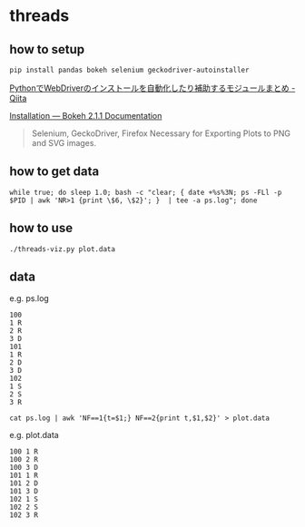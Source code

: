 # threads

## how to setup
```
pip install pandas bokeh selenium geckodriver-autoinstaller
```
[PythonでWebDriverのインストールを自動化したり補助するモジュールまとめ \- Qiita]( https://qiita.com/QutaPase/items/f895e7f1ba887fa52ce1 )

[Installation — Bokeh 2\.1\.1 Documentation]( https://docs.bokeh.org/en/latest/docs/installation.html )

> Selenium, GeckoDriver, Firefox
> Necessary for Exporting Plots to PNG and SVG images.

## how to get data
```
while true; do sleep 1.0; bash -c "clear; { date +%s%3N; ps -FLl -p $PID | awk 'NR>1 {print \$6, \$2}'; }  | tee -a ps.log"; done
```

## how to use
```
./threads-viz.py plot.data
```

## data

e.g. ps.log
```
100
1 R
2 R
3 D
101
1 R
2 D
3 D
102
1 S
2 S
3 R
```

```
cat ps.log | awk 'NF==1{t=$1;} NF==2{print t,$1,$2}' > plot.data
```

e.g. plot.data
```
100 1 R
100 2 R
100 3 D
101 1 R
101 2 D
101 3 D
102 1 S
102 2 S
102 3 R
```
